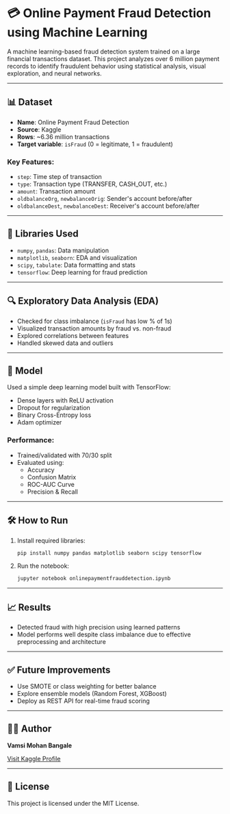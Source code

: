 
# 💳 Online Payment Fraud Detection using Machine Learning

A machine learning-based fraud detection system trained on a large financial transactions dataset. This project analyzes over 6 million payment records to identify fraudulent behavior using statistical analysis, visual exploration, and neural networks.

---

## 📊 Dataset

- **Name**: Online Payment Fraud Detection
- **Source**: Kaggle
- **Rows**: ~6.36 million transactions
- **Target variable**: `isFraud` (0 = legitimate, 1 = fraudulent)

### Key Features:
- `step`: Time step of transaction
- `type`: Transaction type (TRANSFER, CASH_OUT, etc.)
- `amount`: Transaction amount
- `oldbalanceOrg`, `newbalanceOrig`: Sender's account before/after
- `oldbalanceDest`, `newbalanceDest`: Receiver's account before/after

---

## 🧰 Libraries Used

- `numpy`, `pandas`: Data manipulation
- `matplotlib`, `seaborn`: EDA and visualization
- `scipy`, `tabulate`: Data formatting and stats
- `tensorflow`: Deep learning for fraud prediction

---

## 🔍 Exploratory Data Analysis (EDA)

- Checked for class imbalance (`isFraud` has low % of 1s)
- Visualized transaction amounts by fraud vs. non-fraud
- Explored correlations between features
- Handled skewed data and outliers

---

## 🧠 Model

Used a simple deep learning model built with TensorFlow:

- Dense layers with ReLU activation
- Dropout for regularization
- Binary Cross-Entropy loss
- Adam optimizer

### Performance:
- Trained/validated with 70/30 split
- Evaluated using:
  - Accuracy
  - Confusion Matrix
  - ROC-AUC Curve
  - Precision & Recall

---

## 🛠 How to Run

1. Install required libraries:
   ```bash
   pip install numpy pandas matplotlib seaborn scipy tensorflow
   ```

2. Run the notebook:
   ```bash
   jupyter notebook onlinepaymentfrauddetection.ipynb
   ```

---

## 📈 Results

- Detected fraud with high precision using learned patterns
- Model performs well despite class imbalance due to effective preprocessing and architecture

---

## ✅ Future Improvements

- Use SMOTE or class weighting for better balance
- Explore ensemble models (Random Forest, XGBoost)
- Deploy as REST API for real-time fraud scoring

---

## 👨‍💻 Author

**Vamsi Mohan Bangale**

[Visit Kaggle Profile](https://www.kaggle.com/vamsimohanbangale)

---

## 📄 License

This project is licensed under the MIT License.
